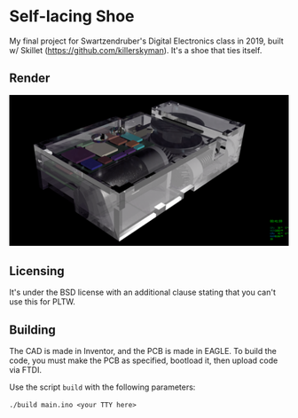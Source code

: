 # Self-lacing Shoe

My final project for Swartzendruber's Digital Electronics class in 2019, built w/ Skillet (https://github.com/killerskyman).
It's a shoe that ties itself.

## Render

![](https://raw.githubusercontent.com/ralsei/self-lace/master/PresStuff/WhinchFullNM(low1).png)

## Licensing

It's under the BSD license with an additional clause stating that you can't use this for PLTW.

## Building

The CAD is made in Inventor, and the PCB is made in EAGLE.
To build the code, you must make the PCB as specified, bootload it, then upload code via FTDI.

Use the script `build` with the following parameters:

`./build main.ino <your TTY here>`
